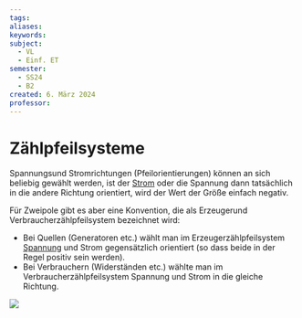 ```yaml
---
tags: 
aliases: 
keywords: 
subject:
  - VL
  - Einf. ET
semester:
  - SS24
  - B2
created: 6. März 2024
professor:
---
```

 

# Zählpfeilsysteme

Spannungsund Stromrichtungen (Pfeilorientierungen) können an sich beliebig gewählt werden, ist der [Strom](../../../Elektrotechnik/elektrischer%20Strom.md) oder die Spannung dann tatsächlich in die andere Richtung orientiert, wird der Wert der Größe einfach negativ.
 
Für Zweipole gibt es aber eine Konvention, die als Erzeugerund Verbraucherzählpfeilsystem bezeichnet wird:
  - Bei Quellen (Generatoren etc.) wählt man im Erzeugerzählpfeilsystem [Spannung](../../../Elektrotechnik/elektrische%20Spannung.md) und Strom gegensätzlich orientiert (so dass beide in der Regel positiv sein werden).
  - Bei Verbrauchern (Widerständen etc.) wählte man im Verbraucherzählpfeilsystem Spannung und Strom in die gleiche Richtung.

![](assets/Pasted%20image%2020240306154811.png)
